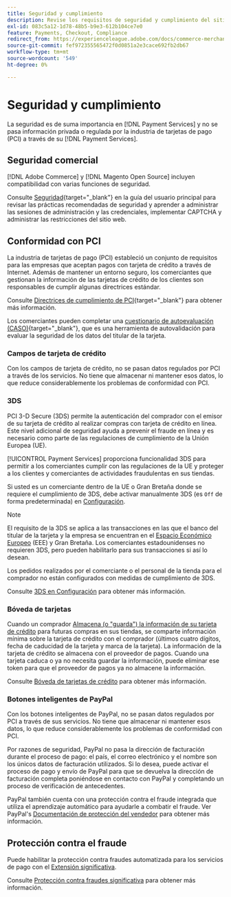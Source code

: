 ```yaml
---
title: Seguridad y cumplimiento
description: Revise los requisitos de seguridad y cumplimiento del sitio.
exl-id: 083c5a12-1d78-48b5-b9e3-612b104ce7e0
feature: Payments, Checkout, Compliance
redirect_from: https://experienceleague.adobe.com/docs/commerce-merchant-services/payment-services/security.html
source-git-commit: fef972355565472f0d0851a2e3cace692fb2db67
workflow-type: tm+mt
source-wordcount: '549'
ht-degree: 0%

---
```


# Seguridad y cumplimiento

La seguridad es de suma importancia en [!DNL Payment Services] y no se pasa información privada o regulada por la industria de tarjetas de pago (PCI) a través de su [!DNL Payment Services].

## Seguridad comercial

[!DNL Adobe Commerce] y [!DNL Magento Open Source] incluyen compatibilidad con varias funciones de seguridad.

Consulte [Seguridad](https://docs.magento.com/user-guide/stores/security.html){target="_blank"} en la guía del usuario principal para revisar las prácticas recomendadas de seguridad y aprender a administrar las sesiones de administración y las credenciales, implementar CAPTCHA y administrar las restricciones del sitio web.

## Conformidad con PCI

La industria de tarjetas de pago (PCI) estableció un conjunto de requisitos para las empresas que aceptan pagos con tarjeta de crédito a través de Internet. Además de mantener un entorno seguro, los comerciantes que gestionan la información de las tarjetas de crédito de los clientes son responsables de cumplir algunas directrices estándar.

Consulte [Directrices de cumplimiento de PCI](https://docs.magento.com/user-guide/stores/compliance-pci.html){target="_blank"} para obtener más información.

Los comerciantes pueden completar una [cuestionario de autoevaluación (CASO)](https://www.pcisecuritystandards.org/pci_security/completing_self_assessment){target="_blank"}, que es una herramienta de autovalidación para evaluar la seguridad de los datos del titular de la tarjeta.

### Campos de tarjeta de crédito

Con los campos de tarjeta de crédito, no se pasan datos regulados por PCI a través de los servicios. No tiene que almacenar ni mantener esos datos, lo que reduce considerablemente los problemas de conformidad con PCI.

### 3DS

PCI 3-D Secure (3DS) permite la autenticación del comprador con el emisor de su tarjeta de crédito al realizar compras con tarjeta de crédito en línea. Este nivel adicional de seguridad ayuda a prevenir el fraude en línea y es necesario como parte de las regulaciones de cumplimiento de la Unión Europea (UE).

[!UICONTROL Payment Services] proporciona funcionalidad 3DS para permitir a los comerciantes cumplir con las regulaciones de la UE y proteger a los clientes y comerciantes de actividades fraudulentas en sus tiendas.

Si usted es un comerciante dentro de la UE o Gran Bretaña donde se requiere el cumplimiento de 3DS, debe activar manualmente 3DS (es `Off` de forma predeterminada) en [Configuración](settings.md#credit-card-fields).

>[!NOTE]
>
>El requisito de la 3DS se aplica a las transacciones en las que el banco del titular de la tarjeta y la empresa se encuentran en el [Espacio Económico Europeo](https://www.efta.int/eea) (EEE) y Gran Bretaña. Los comerciantes estadounidenses no requieren 3DS, pero pueden habilitarlo para sus transacciones si así lo desean.

Los pedidos realizados por el comerciante o el personal de la tienda para el comprador no están configurados con medidas de cumplimiento de 3DS.

Consulte [3DS en Configuración](settings.md#3ds) para obtener más información.

### Bóveda de tarjetas

Cuando un comprador [Almacena (o &quot;guarda&quot;) la información de su tarjeta de crédito](vaulting.md) para futuras compras en sus tiendas, se comparte información mínima sobre la tarjeta de crédito con el comprador (últimos cuatro dígitos, fecha de caducidad de la tarjeta y marca de la tarjeta). La información de la tarjeta de crédito se almacena con el proveedor de pagos. Cuando una tarjeta caduca o ya no necesita guardar la información, puede eliminar ese token para que el proveedor de pagos ya no almacene la información.

Consulte [Bóveda de tarjetas de crédito](vaulting.md) para obtener más información.

### Botones inteligentes de PayPal

Con los botones inteligentes de PayPal, no se pasan datos regulados por PCI a través de sus servicios. No tiene que almacenar ni mantener esos datos, lo que reduce considerablemente los problemas de conformidad con PCI.

Por razones de seguridad, PayPal no pasa la dirección de facturación durante el proceso de pago: el país, el correo electrónico y el nombre son los únicos datos de facturación utilizados. Si lo desea, puede activar el proceso de pago y envío de PayPal para que se devuelva la dirección de facturación completa poniéndose en contacto con PayPal y completando un proceso de verificación de antecedentes.

PayPal también cuenta con una protección contra el fraude integrada que utiliza el aprendizaje automático para ayudarle a combatir el fraude. Ver PayPal&#39;s [Documentación de protección del vendedor](https://www.paypal.com/us/webapps/mpp/security/seller-protection) para obtener más información.

## Protección contra el fraude

Puede habilitar la protección contra fraudes automatizada para los servicios de pago con el [Extensión significativa](https://commercemarketplace.adobe.com/signifyd-module-connect.html).

Consulte [Protección contra fraudes significativa](fraud-protection.md) para obtener más información.

